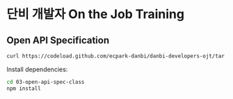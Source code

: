 # 단비 개발자 On the Job Training

## Open API Specification

```sh
curl https://codeload.github.com/ecpark-danbi/danbi-developers-ojt/tar.gz/latest | tar -xz --strip=1 danbi-developers-ojt-latest/03-open-api-spec-class
```

Install dependencies:

```sh
cd 03-open-api-spec-class
npm install
```

